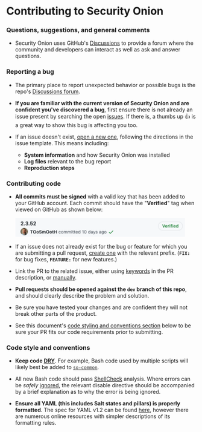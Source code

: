 # Contributing to Security Onion

### Questions, suggestions, and general comments
* Security Onion uses GitHub's [Discussions](https://github.com/Security-Onion-Solutions/securityonion/discussions) to provide a forum where the community and developers can interact as well as ask and answer questions.

### Reporting a bug
* The primary place to report unexpected behavior or possible bugs is the repo's [Discussions forum](https://github.com/Security-Onion-Solutions/securityonion/discussions).

*  **If you are familiar with the current version of Security Onion and are confident you've discovered a bug**, first ensure there is not already an issue present by searching the open [issues](https://github.com/Security-Onion-Solutions/securityonion/issues). If there is, a thumbs up :+1: is a great way to show this bug is affecting you too.

* If an issue doesn't exist, [open a new one](https://github.com/Security-Onion-Solutions/securityonion/issues/new), following the directions in the issue template. This means including:
  * **System information** and how Security Onion was installed
  * **Log files** relevant to the bug report
  * **Reproduction steps** 

### Contributing code

* **All commits must be signed** with a valid key that has been added to your GitHub account. Each commit should have the "**Verified**" tag when viewed on GitHub as shown below:
  
  <img src="./assets/images/verified-commit-1.png" width="450">

* If an issue does not already exist for the bug or feature for which you are submitting a pull request, [create one](https://github.com/Security-Onion-Solutions/securityonion/issues/new) with the relevant prefix. (**`FIX:`** for bug fixes, **`FEATURE:`** for new features.)

* Link the PR to the related issue, either using [keywords](https://docs.github.com/en/issues/tracking-your-work-with-issues/creating-issues/linking-a-pull-request-to-an-issue#linking-a-pull-request-to-an-issue-using-a-keyword) in the PR description, or [manually](https://docs.github.com/en/issues/tracking-your-work-with-issues/creating-issues/linking-a-pull-request-to-an-issue#manually-linking-a-pull-request-to-an-issue).

* **Pull requests should be opened against the `dev` branch of this repo**, and should clearly describe the problem and solution.

* Be sure you have tested your changes and are confident they will not break other parts of the product.

* See this document's [code styling and conventions section](#code-style-and-conventions) below to be sure your PR fits our code requirements prior to submitting.



### Code style and conventions
* **Keep code [DRY](https://en.wikipedia.org/wiki/Don%27t_repeat_yourself)**. For example, Bash code used by multiple scripts will likely best be added to <span style="white-space: nowrap;">[`so-common`](salt/common/tools/sbin/so-common)</span>.

* All new Bash code should pass [ShellCheck](https://www.shellcheck.net/) analysis. Where errors can be *safely* [ignored](https://github.com/koalaman/shellcheck/wiki/Ignore), the relevant disable directive should be accompanied by a brief explanation as to why the error is being ignored.

* **Ensure all YAML (this includes Salt states and pillars) is properly formatted**. The spec for YAML v1.2 can be found [here](https://yaml.org/spec/1.2/spec.html), however there are numerous online resources with simpler descriptions of its formatting rules. 
